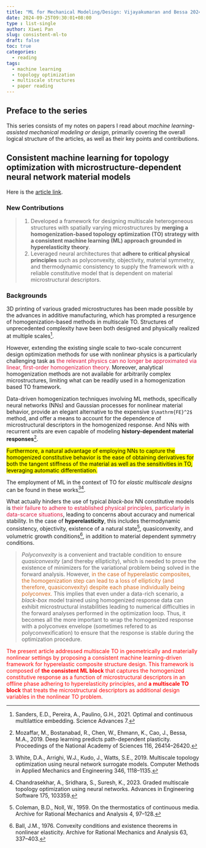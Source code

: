 ```yaml
---
title: "ML for Mechanical Modeling/Design: Vijayakumaran and Bessa 2024"
date: 2024-09-25T09:30:01+08:00
type : list-single
author: Xiwei Pan
slug: consistent-ml-to
draft: false
toc: true
categories:
  - reading
tags:
  - machine learning
  - topology optimization
  - multiscale structures
  - paper reading
---
```

## Preface to the series
This series consists of my notes on papers I read about *machine learning-assisted mechanical modeling or design*, primarily covering the overall logical structure of the articles, as well as their key points and contributions.

## Consistent machine learning for topology optimization with microstructure-dependent neural network material models

Here is the [<i class="fa fa-external-link" aria-hidden="true"></i> article link](https://arxiv.org/abs/2408.13843).

### New Contributions
> 1. Developed a framework for designing multiscale heterogeneous structures with spatially varying microstructures by **merging a homogenization-based topology optimization (TO) strategy with a consistent machine learning (ML) approach grounded in hyperelasticity theory**.
> 2. Leveraged neural architectures that **adhere to critical physical principles** such as polyconvexity, objectivity, material symmetry, and thermodynamic consistency to supply the framework with a reliable constitutive model that is dependent on material microstructural descriptors.

### Backgrounds
3D printing of various graded microstructures has been made possible by the advances in additive manufacturing, which has prompted a resurgence of homogenization-based methods in multiscale TO. Structures of unprecedented complexity have been both designed and physically realized at multiple scales[^1].

However, extending the existing single scale to two-scale concurrent design optimization methods for use with nonlinear physics is a particularly challenging task as <font color=Crimson>the relevant physics can no longer be approximated via linear, first-order homogenization theory.</font> Moreover, analytical homogenization methods are not available for arbitrarily complex microstructures, limiting what can be readily used in a homogenization based TO framework.

Data-driven homogenization techniques involving ML methods, specifically neural networks (NNs) and Gaussian processes for nonlinear material behavior, provide an elegant alternative to the expensive `$\mathrm{FE}^2$` method, and offer a means to account for the dependence of microstructural descriptors in the homogenized response. And NNs with recurrent units are even capable of modeling **history-dependent material responses**[^2].

<mark>Furthermore, a natural advantage of employing NNs to capture the homogenized constitutive behavior is the ease of obtaining derivatives for both the tangent stiffness of the material as well as the sensitivities in TO, leveraging automatic differentiation.</mark>

The employment of ML in the context of TO for *elastic multiscale designs* can be found in these works[^3][^4].

What actually hinders the use of typical *black-box* NN constitutive models is <font color=Crimson>their failure to adhere to established physical principles, particularly in data-scarce situations</font>, leading to concerns about accuracy and numerical stability. In the case of **hyperelasticity**, this includes thermodynamic consistency, objectivity, existence of a natural state[^5], quasiconvexity, and volumetric growth conditions[^6], in addition to material dependent symmetry conditions.

> *Polyconvexity* is a convenient and tractable condition to ensure *quasiconvexity* (and thereby ellipticity), which is needed to prove the existence of minimizers for the variational problem being solved in the forward analysis. However, <font color=Chocolate>in the case of hyperelastic composites, the homogenization step can lead to a loss of ellipticity (and therefore, quasiconvexity) despite each phase individually being polyconvex.</font> This implies that even under a data-rich scenario, a *black-box* model trained using homogenized response data can exhibit microstructural instabilities leading to numerical difficulties in the forward analyses performed in the optimization loop. Thus, it becomes all the more important to wrap the homogenized response with a polyconvex envelope (sometimes refered to as polyconvexification) to ensure that the response is stable during the optimization procedure.

<font color=Red>The present article addressed multiscale TO in geometrically and materially nonlinear settings by proposing a consistent machine learning-driven framework for hyperelastic composite structure design. This framework is composed of **the consistent ML block** that captures the homogenized constitutive response as a function of microstructural descriptors in an offline phase adhering to hyperelasticity principles, and **a multiscale TO block** that treats the microstructural descriptors as additional design variables in the nonlinear TO problem.</font>


[^1]: Sanders, E.D., Pereira, A., Paulino, G.H., 2021. Optimal and continuous multilattice embedding. Science Advances 7.
[^2]: Mozaffar, M., Bostanabad, R., Chen, W., Ehmann, K., Cao, J., Bessa, M.A., 2019. Deep learning predicts path-dependent plasticity. Proceedings of the National Academy of Sciences 116, 26414–26420.
[^3]: White, D.A., Arrighi, W.J., Kudo, J., Watts, S.E., 2019. Multiscale topology optimization using neural network surrogate models. Computer Methods in Applied Mechanics and Engineering 346, 1118–1135.
[^4]: Chandrasekhar, A., Sridhara, S., Suresh, K., 2023. Graded multiscale topology optimization using neural networks. Advances in Engineering Software 175, 103359.
[^5]: Coleman, B.D., Noll, W., 1959. On the thermostatics of continuous media. Archive for Rational Mechanics and Analysis 4, 97–128.
[^6]: Ball, J.M., 1976. Convexity conditions and existence theorems in nonlinear elasticity. Archive for Rational Mechanics and Analysis 63, 337–403.